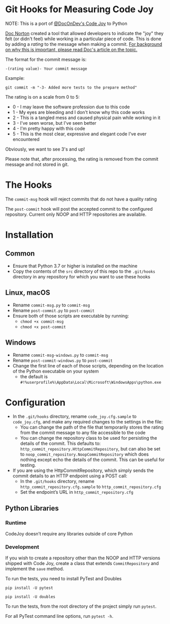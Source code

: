 # Git Hooks for Measuring Code Joy
NOTE: This is a port of [@DocOnDev's Code Joy](https://github.com/DocOnDev/team_joy) to Python

[Doc Norton](https://onbelay.co/) created a tool that allowed developers to indicate the "joy" they felt (or didn't feel) while working in a particular piece of code. This is done by adding a *_rating_* to the message when making a commit. [For background on why this is important, please read Doc's article on the topic.](https://www.scrumexpert.com/knowledge/measuring-joy-for-software-developers/)

The format for the commit message is:

`-(rating value)- Your commit message`

Example:

`git commit -m "-3- Added more tests to the prepare method"`

The rating is on a scale from 0 to 5:
- 0 - I may leave the software profession due to this code
- 1 - My eyes are bleeding and I don't know why this code works
- 2 - This is a tangled mess and caused physical pain while working in it
- 3 - I've seen worse, but I've seen better
- 4 - I'm pretty happy with this code
- 5 - This is the most clear, expressive and elegant code I've ever encountered

Obviously, we want to see 3's and up!

Please note that, after processing, the rating is removed from the commit message and not stored in git.


# The Hooks
The `commit-msg` hook will reject commits that do not have a quality rating

The `post-commit` hook will post the accepted commit to the configured repository. Current only NOOP and HTTP repositories are available.

# Installation
## Common
- Ensure that Python 3.7 or higher is installed on the machine
- Copy the contents of the `src` directory of this repo to the `.git/hooks` directory in any repository for which you want to use these hooks

## Linux, macOS
- Rename `commit-msg.py` to `commit-msg`
- Rename `post-commit.py` to `post-commit`
- Ensure both of those scripts are executable by running:
	- `chmod +x commit-msg`
	- `chmod +x post-commit`

## Windows
- Rename `commit-msg-windows.py` to `commit-msg`
- Rename `post-commit-windows.py` to `post-commit`
- Change the first line of each of those scripts, depending on the location of the Python executable on your system
	- the default is `#!%userprofile%\AppData\Local\Microsoft\WindowsApps\python.exe`

# Configuration
- In the `.git/hooks` directory, rename `code_joy.cfg.sample` to `code_joy.cfg`, and make any required changes to the settings in the file:
	- You can change the path of the file that temporarily stores the rating from the commit message to any file accessible to the code
	- You can change the repository class to be used for persisting the details of the commit. This defaults to: `http_commit_repository.HttpCommitRepository`, but can also be set to `noop_commit_repository.NoopCommitRepository` which does nothing except echo the details of the commit. This can be useful for testing.
- If you are using the HttpCommitRepository, which simply sends the commit details to an HTTP endpoint using a POST call:
	- In the `.git/hooks` directory, rename `http_commit_repository.cfg.sample` to `http_commit_repository.cfg`
	- Set the endpoint’s URL in `http_commit_repository.cfg`

## Python Libraries
### Runtime
CodeJoy doesn’t require any libraries outside of core Python

### Development
If you wish to create a repository other than the NOOP and HTTP versions shipped with Code Joy, create a class that extends `CommitRepository` and implement the `save` method.

To run the tests, you need to install PyTest and Doubles

`pip install -U pytest`

`pip install -U doubles`

To run the tests, from the root directory of the project simply run `pytest`.

For all PyTest command line options, run `pytest -h`.

